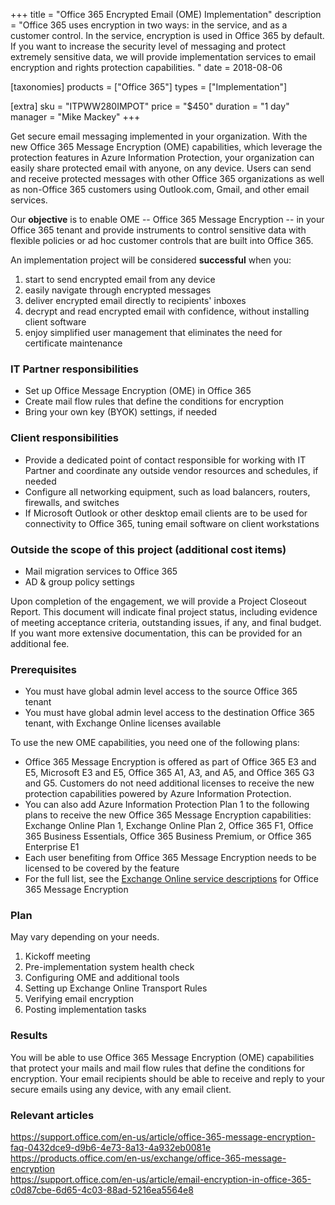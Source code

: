 +++
title = "Office 365 Encrypted Email (OME) Implementation"
description = "Office 365 uses encryption in two ways: in the service, and as a customer control. In the service, encryption is used in Office 365 by default. If you want to increase the security level of messaging and protect extremely sensitive data, we will provide implementation services to email encryption and rights protection capabilities. "
date = 2018-08-06

[taxonomies]
products = ["Office 365"]
types = ["Implementation"]

[extra]
sku = "ITPWW280IMPOT"
price = "$450"
duration = "1 day"
manager = "Mike Mackey"
+++

Get secure email messaging implemented in your organization. With the
new Office 365 Message Encryption (OME) capabilities, which
leverage the protection features in Azure Information Protection, your
organization can easily share protected email with anyone, on any device.
Users can send and receive protected messages with other Office 365
organizations as well as non-Office 365 customers using Outlook.com,
Gmail, and other email services.

Our **objective** is to enable OME -- Office 365 Message
Encryption -- in your Office 365 tenant and provide instruments to control
sensitive data with flexible policies or ad hoc customer controls that
are built into Office 365.

An implementation project will be considered **successful** when you:

1.  start to send encrypted email from any device
2.  easily navigate through encrypted messages
3.  deliver encrypted email directly to recipients' inboxes
4.  decrypt and read encrypted email with confidence, without installing
    client software
5.  enjoy simplified user management that eliminates the need for
    certificate maintenance

### IT Partner responsibilities

-   Set up Office Message Encryption (OME) in Office 365
-   Create mail flow rules that define the conditions for encryption
-   Bring your own key (BYOK) settings, if needed

### Client responsibilities

-   Provide a dedicated point of contact responsible for working with IT
    Partner and coordinate any outside vendor resources and schedules, if needed
-   Configure all networking equipment, such as load balancers, routers,
    firewalls, and switches
-   If Microsoft Outlook or other desktop email clients are to be used
    for connectivity to Office 365, tuning email software on client
    workstations

### Outside the scope of this project (additional cost items)

-   Mail migration services to Office 365
-   AD & group policy settings

Upon completion of the engagement, we will provide a Project Closeout
Report. This document will indicate final project status, including
evidence of meeting acceptance criteria, outstanding issues, if any, and final
budget. If you want more extensive documentation, this can be provided
for an additional fee.

### Prerequisites

-   You must have global admin level access to the source Office 365
    tenant
-   You must have global admin level access to the destination Office
    365 tenant, with Exchange Online licenses available

To use the new OME capabilities, you need one of the following
plans:

-   Office 365 Message Encryption is offered as part of Office 365 E3
    and E5, Microsoft E3 and E5, Office 365 A1, A3, and A5, and Office
    365 G3 and G5. Customers do not need additional licenses to receive
    the new protection capabilities powered by Azure Information
    Protection.
-   You can also add Azure Information Protection Plan 1 to the
    following plans to receive the new Office 365 Message Encryption
    capabilities: Exchange Online Plan 1, Exchange Online Plan 2, Office
    365 F1, Office 365 Business Essentials, Office 365 Business Premium,
    or Office 365 Enterprise E1
-   Each user benefiting from Office 365 Message Encryption needs to be
    licensed to be covered by the feature
-   For the full list, see the [Exchange Online service
    descriptions](https://docs.microsoft.com/en-us/office365/servicedescriptions/exchange-online-service-description/exchange-online-service-description)
    for Office 365 Message Encryption

### Plan

May vary depending on your needs.

1.  Kickoff meeting
2.  Pre-implementation system health check
3.  Configuring OME and additional tools
4.  Setting up Exchange Online Transport Rules
5.  Verifying email encryption
6.  Posting implementation tasks

### Results

You will be able to use Office 365 Message Encryption (OME)
capabilities that protect your mails and mail flow rules that define the
conditions for encryption. Your email recipients should be able to
receive and reply to your secure emails using any device, with any email
client.

### Relevant articles

<https://support.office.com/en-us/article/office-365-message-encryption-faq-0432dce9-d9b6-4e73-8a13-4a932eb0081e>\
<https://products.office.com/en-us/exchange/office-365-message-encryption>\
<https://support.office.com/en-us/article/email-encryption-in-office-365-c0d87cbe-6d65-4c03-88ad-5216ea5564e8>

